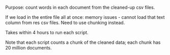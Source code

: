 Purpose: count words in each document from the cleaned-up csv files.

If we load in the entire file all at once: memory issues - cannot load that text column from res csv files.
Need to use chunking instead.

Takes within 4 hours to run each script.

Note that each script counts a chunk of the cleaned data; each chunk has 20 million documents.

